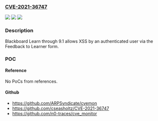 ### [CVE-2021-36747](https://cve.mitre.org/cgi-bin/cvename.cgi?name=CVE-2021-36747)
![](https://img.shields.io/static/v1?label=Product&message=n%2Fa&color=blue)
![](https://img.shields.io/static/v1?label=Version&message=n%2Fa&color=blue)
![](https://img.shields.io/static/v1?label=Vulnerability&message=n%2Fa&color=brighgreen)

### Description

Blackboard Learn through 9.1 allows XSS by an authenticated user via the Feedback to Learner form.

### POC

#### Reference
No PoCs from references.

#### Github
- https://github.com/ARPSyndicate/cvemon
- https://github.com/cseasholtz/CVE-2021-36747
- https://github.com/n0-traces/cve_monitor

